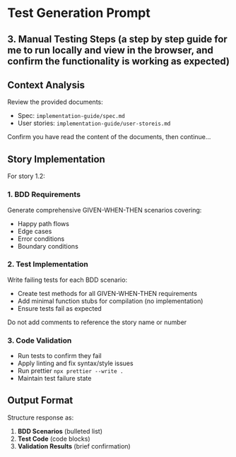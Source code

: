 # Test Generation Prompt

## 3. **Manual Testing Steps** (a step by step guide for me to run locally and view in the browser, and confirm the functionality is working as expected)

## Context Analysis

Review the provided documents:

- Spec: `implementation-guide/spec.md`
- User stories: `implementation-guide/user-storeis.md`

Confirm you have read the content of the documents, then continue...

## Story Implementation

For story 1.2:

### 1. BDD Requirements

Generate comprehensive GIVEN-WHEN-THEN scenarios covering:

- Happy path flows
- Edge cases
- Error conditions
- Boundary conditions

### 2. Test Implementation

Write failing tests for each BDD scenario:

- Create test methods for all GIVEN-WHEN-THEN requirements
- Add minimal function stubs for compilation (no implementation)
- Ensure tests fail as expected

Do not add comments to reference the story name or number

### 3. Code Validation

- Run tests to confirm they fail
- Apply linting and fix syntax/style issues
- Run prettier `npx prettier --write .`
- Maintain test failure state

## Output Format

Structure response as:

1. **BDD Scenarios** (bulleted list)
2. **Test Code** (code blocks)
3. **Validation Results** (brief confirmation)
